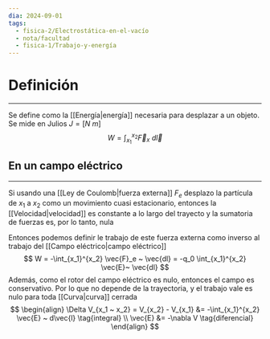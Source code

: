```yaml
---
dia: 2024-09-01
tags:
  - fisica-2/Electrostática-en-el-vacío
  - nota/facultad
  - fisica-1/Trabajo-y-energía
---
```

# Definición
---
Se define como la [[Energía|energía]] necesaria para desplazar a un objeto. Se mide en Julios $J = [N ~ m]$ $$ W = \int_{x_1}^{x_2} \vec{F}_x ~ d\vec{l} $$
## En un campo eléctrico
---
Si usando una [[Ley de Coulomb|fuerza externa]] $F_e$ desplazo la partícula de $x_1$ a $x_2$ como un movimiento cuasi estacionario, entonces la [[Velocidad|velocidad]] es constante a lo largo del trayecto y la sumatoria de fuerzas es, por lo tanto, nula 

Entonces podemos definir le trabajo de este fuerza externa como inverso al trabajo del [[Campo eléctrico|campo eléctrico]] $$ W = -\int_{x_1}^{x_2} \vec{F}_e ~ \vec{dl} = -q_0 \int_{x_1}^{x_2} \vec{E}~ \vec{dl} $$
Además, como el rotor del campo eléctrico es nulo, entonces el campo es conservativo. Por lo que no depende de la trayectoria, y el trabajo vale es nulo para toda [[Curva|curva]] cerrada $$ \begin{align} 
    \Delta V_{x_1 ~ x_2} = V_{x_2} - V_{x_1} &= -\int_{x_1}^{x_2} \vec{E} ~ d\vec{l} \tag{integral} \\
    \vec{E} &= -\nabla V \tag{diferencial}
\end{align} $$


